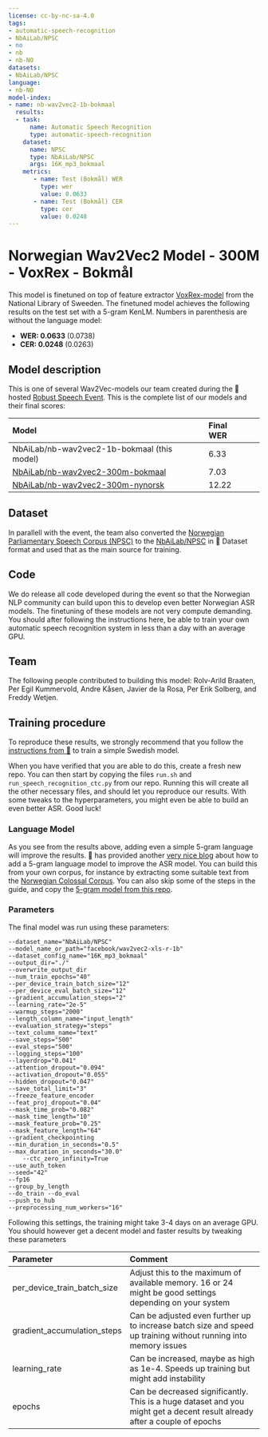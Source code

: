 ```yaml
---
license: cc-by-nc-sa-4.0
tags:
- automatic-speech-recognition
- NbAiLab/NPSC
- no
- nb
- nb-NO
datasets:
- NbAiLab/NPSC
language:
- nb-NO
model-index:
- name: nb-wav2vec2-1b-bokmaal
  results:
  - task:
      name: Automatic Speech Recognition 
      type: automatic-speech-recognition
    dataset:
      name: NPSC
      type: NbAiLab/NPSC
      args: 16K_mp3_bokmaal
    metrics:
       - name: Test (Bokmål) WER
         type: wer
         value: 0.0633
       - name: Test (Bokmål) CER
         type: cer
         value: 0.0248
---
```


# Norwegian Wav2Vec2 Model - 300M - VoxRex - Bokmål
This model is finetuned on top of feature extractor [VoxRex-model](https://huggingface.co/KBLab/wav2vec2-large-voxrex) from the National Library of Sweeden. The finetuned model achieves the following results on the test set with a 5-gram KenLM. Numbers in parenthesis are without the language model:
- **WER: 0.0633** (0.0738)
- **CER: 0.0248** (0.0263)

## Model description
This is one of several Wav2Vec-models our team created during the 🤗 hosted [Robust Speech Event](https://discuss.huggingface.co/t/open-to-the-community-robust-speech-recognition-challenge/13614?s=09). This is the complete list of our models and their final scores:

| Model         | Final WER   | |
|:--------------|:------------|:------------:|
| NbAiLab/nb-wav2vec2-1b-bokmaal (this model) |  6.33 |                                          |
| [NbAiLab/nb-wav2vec2-300m-bokmaal](https://huggingface.co/NbAiLab/nb-wav2vec2-300m-bokmaal) |  7.03 |                                      |
| [NbAiLab/nb-wav2vec2-300m-nynorsk](https://huggingface.co/NbAiLab/nb-wav2vec2-300m-nynorsk) | 12.22  |                                                |

## Dataset
In parallell with the event, the team also converted the [Norwegian Parliamentary Speech Corpus (NPSC)](https://www.nb.no/sprakbanken/en/resource-catalogue/oai-nb-no-sbr-58/) to the [NbAiLab/NPSC](https://huggingface.co/datasets/NbAiLab/NPSC) in 🤗 Dataset format and used that as the main source for training.

## Code
We do release all code developed during the event so that the Norwegian NLP community can build upon this to develop even better Norwegian ASR models. The finetuning of these models are not very compute demanding. You should after following the instructions here, be able to train your own automatic speech recognition system in less than a day with an average GPU.

## Team
The following people contributed to building this model: Rolv-Arild Braaten, Per Egil Kummervold, Andre Kåsen, Javier de la Rosa, Per Erik Solberg, and Freddy Wetjen. 

## Training procedure
To reproduce these results, we strongly recommend that you follow the [instructions from 🤗](https://github.com/huggingface/transformers/tree/master/examples/research_projects/robust-speech-event#talks) to train a simple Swedish model.

When you have verified that you are able to do this, create a fresh new repo. You can then start by copying the files ```run.sh``` and ```run_speech_recognition_ctc.py``` from our repo. Running this will create all the other necessary files, and should let you reproduce our results. With some tweaks to the hyperparameters, you might even be able to build an even better ASR. Good luck!

### Language Model
As you see from the results above, adding even a simple 5-gram language will improve the results.  🤗 has provided another [very nice blog](https://huggingface.co/blog/wav2vec2-with-ngram) about how to add a 5-gram language model to improve the ASR model. You can build this from your own corpus, for instance by extracting some suitable text from the [Norwegian Colossal Corpus](https://huggingface.co/datasets/NbAiLab/NCC). You can also skip some of the steps in the guide, and copy the [5-gram model from this repo](https://huggingface.co/NbAiLab/XLSR-300M-bokmaal/tree/main/language_model).


### Parameters
The final model was run using these parameters:
```
--dataset_name="NbAiLab/NPSC"
--model_name_or_path="facebook/wav2vec2-xls-r-1b"
--dataset_config_name="16K_mp3_bokmaal"
--output_dir="./"
--overwrite_output_dir
--num_train_epochs="40"
--per_device_train_batch_size="12"
--per_device_eval_batch_size="12" 
--gradient_accumulation_steps="2" 
--learning_rate="2e-5" 
--warmup_steps="2000" 
--length_column_name="input_length" 
--evaluation_strategy="steps" 
--text_column_name="text" 
--save_steps="500" 
--eval_steps="500" 
--logging_steps="100" 
--layerdrop="0.041" 
--attention_dropout="0.094" 
--activation_dropout="0.055" 
--hidden_dropout="0.047" 
--save_total_limit="3"
--freeze_feature_encoder 
--feat_proj_dropout="0.04" 
--mask_time_prob="0.082" 
--mask_time_length="10" 
--mask_feature_prob="0.25" 
--mask_feature_length="64" 
--gradient_checkpointing
--min_duration_in_seconds="0.5" 
--max_duration_in_seconds="30.0" 
	--ctc_zero_infinity=True 
--use_auth_token 
--seed="42" 
--fp16 
--group_by_length 
--do_train --do_eval 
--push_to_hub 
--preprocessing_num_workers="16"
```

Following this settings, the training might take 3-4 days on an average GPU. You should however get a decent model and faster results by tweaking these parameters

| Parameter| Comment | 
|:-------------|:-----|
| per_device_train_batch_size       | Adjust this to the maximum of available memory. 16 or 24 might be good settings depending on your system  |
|gradient_accumulation_steps |Can be adjusted even further up to increase batch size and speed up training without running into memory issues |
| learning_rate|Can be increased, maybe as high as 1e-4. Speeds up training but might add instability |
| epochs| Can be decreased significantly. This is a huge dataset and you might get a decent result already after a couple of epochs|


